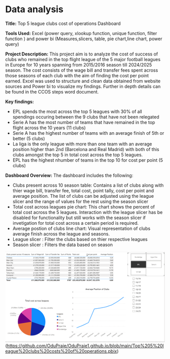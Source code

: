 # Data analysis

**Title:** Top 5 league clubs cost of operations Dashboard

**Tools Used:** Excel (power query, xlookup function, unique function, filter function ) and power bi (Measures,slicers, table, pie chart,line chart, power query)

**Project Description:** This project aim is to analyze the cost of success of clubs who remained in the top flight league of the 5 major football leagues in Europe for 10 years spanning from 2015/2016 season till 2024/2025 season. The cost consists of the wage bill and transfer fees spent across those seasons of each club with the aim of finding the cost per point earned. Excel was used to structure and clean data obtained from website sources and Power bi to visualize my findings. Further in depth details can be found in the CCOS steps word document. 

**Key findings:** 

- EPL spends the most across the top 5 leagues with 30% of all spendings occuring between the 9 clubs that have not been relegated
- Serie A has the most number of teams that have remained in the top flight across the 10 years (11 clubs)
- Serie A has the highest number of teams with an average finish of 5th or better (5 clubs)
- La liga is the only league with more than one team with an average position higher than 2nd (Barcelona and Real Madrid) with both of this clubs amongst the top 5 in total cost across the top 5 leagues.
- EPL has the highest nhumber of teams in the top 10 for cost per point (5 clubs)


**Dashboard Overview:** The dashboard includes the following:

- Clubs present across 10 season table: Contains a list of clubs along with thier wage bill, transfer fee, total cost, point tally, cost per point and average position. The list of clubs can be adjusted using the league slicer and the range of values for the rest using the season slicer
- Total cost across leagues pie chart: This chart shows the percent of total cost across the 5 leagues. Interaction with the league slicer has be disabled for functionality but still works with the season slicer if invetigation for total cost across a certain period is required.
- Average postion of clubs line chart: Visual representation of clubs average finish across the league and seasons.
- League slicer : Filter the clubs based on thier respective leagues
- Season slicer : Filters the data based on season

![CCOS](CCOS.png)(https://github.com/OduPraie/OduPraie1.github.io/blob/main/Top%205%20league%20clubs%20costs%20of%20operations.pbix)
